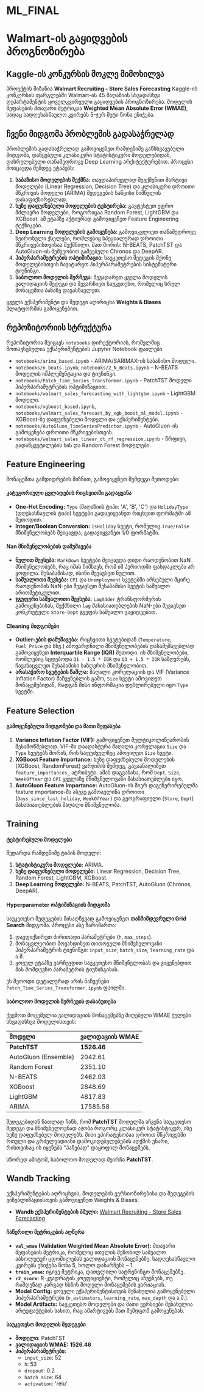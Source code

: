 # ML_FINAL
# Walmart-ის გაყიდვების პროგნოზირება

## Kaggle-ის კონკურსის მოკლე მიმოხილვა

პროექტის მიზანია **Walmart Recruiting - Store Sales Forecasting** Kaggle-ის კონკურსის ფარგლებში Walmart-ის 45 მაღაზიის სხვადასხვა დეპარტამენტის ყოველკვირეული გაყიდვების პროგნოზირება. მოდელის შეფასების მთავარი მეტრიკაა **Weighted Mean Absolute Error (WMAE)**, სადაც სადღესასწაულო კვირებს 5-ჯერ მეტი წონა ენიჭება.

## ჩვენი მიდგომა პრობლემის გადასაჭრელად

პრობლემის გადასაჭრელად გამოვიყენეთ რამდენიმე განსხვავებული მიდგომა, დაწყებული კლასიკური სტატისტიკური მოდელებიდან, დასრულებული თანამედროვე Deep Learning არქიტექტურებით. პროცესი მოიცავდა შემდეგ ეტაპებს:

1.  **საბაზისო მოდელების შექმნა:** თავდაპირველად შევქმენით მარტივი მოდელები (Linear Regression, Decision Tree) და კლასიკური დროითი მწკრივის მოდელი (ARIMA) შედეგების საწყისი ნიშნულის დასაფიქსირებლად.
2.  **ხეზე დაფუძნებული მოდელების ტესტირება:** გავტესტეთ უფრო მძლავრი მოდელები, როგორიცაა Random Forest, LightGBM და XGBoost. ამ ეტაპზე აქტიურად გამოვიყენეთ Feature Engineering ტექნიკები.
3.  **Deep Learning მოდელების გამოყენება:** გამოვიკვლიეთ თანამედროვე ნეირონული ქსელები, რომლებიც სპეციალურად დროითი მწკრივებისთვისაა შექმნილი. მათ შორის: N-BEATS, PatchTST და AutoGluon-ის მეშვეობით გაშვებული Chronos და DeepAR.
4.  **ჰიპერპარამეტრების ოპტიმიზაცია:** საუკეთესო შედეგის მქონე მოდელებისთვის ჩავატარეთ ჰიპერპარამეტრების სისტემატური ტიუნინგი.
5.  **საბოლოო მოდელის შერჩევა:** შევადარეთ ყველა მოდელის ვალიდაციის შედეგი და შევარჩიეთ საუკეთესო, რომელიც სრულ მონაცემთა ბაზაზე დავასწავლეთ.

ყველა ექსპერიმენტი და შედეგი აღირიცხა **Weights & Biases** პლატფორმის გამოყენებით.

## რეპოზიტორიის სტრუქტურა

რეპოზიტორია შეიცავს `notebooks` დირექტორიას, რომელშიც მოთავსებულია ექსპერიმენტების Jupyter Notebook ფაილები.

-   `notebooks/arima_based.ipynb` - ARIMA/SARIMAX-ის საბაზისო მოდელი.
-   `notebooks/n_beats.ipynb`, `notebooks/2_N_Beats.ipynb` - N-BEATS მოდელის იმპლემენტაცია და ტიუნინგი.
-   `notebooks/Patch_Time_Series_Transformer.ipynb` - PatchTST მოდელი ჰიპერპარამეტრების ოპტიმიზაციით.
-   `notebooks/walmart_sales_forecasting_with_lightgbm.ipynb` - LightGBM მოდელი.
-   `notebooks/xgboost_based.ipynb`, `notebooks/walmart_sales_forecast_by_xgb_boost_ml_model.ipynb` - XGBoost-ზე დაფუძნებული მოდელი და ექსპერიმენტები.
-   `notebooks/AutoGluon_TimeSeriesPredictor.ipynb` - AutoGluon-ის გამოყენება დროითი მწკრივებისთვის.
-   `notebooks/walmart_sales_linear_dt_rf_regression.ipynb` - წრფივი, გადაწყვეტილების ხის და Random Forest მოდელები.

## Feature Engineering

მონაცემთა გამდიდრების მიზნით, გამოვიყენეთ შემდეგი მეთოდები:

#### კატეგორიული ცვლადების რიცხვითში გადაყვანა

*   **One-Hot Encoding:** `Type` (მაღაზიის ტიპი: 'A', 'B', 'C') და `HolidayType` (დღესასწაულის ტიპი) სვეტები გადავიყვანეთ რიცხვით ფორმატში ამ მეთოდით.
*   **Integer/Boolean Conversion:** `IsHoliday` სვეტი, რომელიც `True/False` მნიშვნელობებს შეიცავდა, გადავიყვანეთ 1/0 ფორმატში.

#### Nan მნიშვნელობების დამუშავება

*   **ნულით შევსება:** `MarkDown` სვეტები შეიცავდა დიდი რაოდენობით NaN მნიშვნელობებს, რაც იმას ნიშნავს, რომ იმ პერიოდში ფასდაკლება არ ყოფილა. შესაბამისად, ისინი შევავსეთ ნულით.
*   **საშუალოთი შევსება:** `CPI` და `Unemployment` სვეტებში არსებული მცირე რაოდენობის NaN-ები შევავსეთ შესაბამისი სვეტის საშუალო არითმეტიკულით.
*   **ჯგუფური საშუალოთი შევსება:** `LagAdder` ტრანსფორმერის გამოყენებისას, შექმნილი `lag` მახასიათებლების NaN-ები შევავსეთ კონკრეტული `Store-Dept` ჯგუფის საშუალო გაყიდვებით.

#### Cleaning მიდგომები

*   **Outlier-ების დამუშავება:** რიცხვითი სვეტებიდან (`Temperature`, `Fuel_Price` და სხვ.) ამოვარდნილი მნიშვნელობების დასამუშავებლად გამოვიყენეთ **Interquartile Range (IQR)** მეთოდი. ის მნიშვნელობები, რომლებიც სცდებოდა `Q1 - 1.5 * IQR` და `Q3 + 1.5 * IQR` საზღვრებს, ჩავანაცვლეთ შესაბამისი საზღვრის მნიშვნელობით.
*   **არასაჭირო სვეტების წაშლა:** მაღალი კორელაციის და VIF (Variance Inflation Factor) მაჩვენებლის გამო, `Size` სვეტი ამოვიღეთ მონაცემებიდან, რადგან მისი ინფორმაცია დუბლირებული იყო `Type` სვეტში.

## Feature Selection

#### გამოყენებული მიდგომები და მათი შეფასება

1.  **Variance Inflation Factor (VIF):** გამოვიყენეთ მულტიკოლინეარობის შესამოწმებლად. VIF-მა დაადასტურა მაღალი კორელაცია `Size` და `Type` სვეტებს შორის, რის საფუძველზეც ამოვიღეთ `Size` სვეტი.
2.  **XGBoost Feature Importance:** ხეზე დაფუძნებული მოდელების (XGBoost, RandomForest) ვარჯიშის შემდეგ, გავაანალიზეთ `feature_importances_` ატრიბუტი. ამან დაგვანახა, რომ `Dept`, `Size`, `WeekOfYear` და `CPI` ყველაზე მნიშვნელოვანი მახასიათებლები იყო.
3.  **AutoGluon Feature Importance:** AutoGluon-ის მიერ დაგენერირებულმა feature importance-მა ასევე გამოავლინა დროითი (`Days_since_last_holiday`, `WeekOfYear`) და გეოგრაფიული (`Store`, `Dept`) მახასიათებლების მაღალი მნიშვნელობა.

## Training

#### ტესტირებული მოდელები

შედარდა რამდენიმე ტიპის მოდელი:
1.  **სტატისტიკური მოდელები:** ARIMA.
2.  **ხეზე დაფუძნებული მოდელები:** Linear Regression, Decision Tree, Random Forest, LightGBM, XGBoost.
3.  **Deep Learning მოდელები:** N-BEATS, PatchTST, AutoGluon (Chronos, DeepAR).

#### Hyperparameter ოპტიმიზაციის მიდგომა

საუკეთესო შედეგების მისაღწევად გამოვიყენეთ **თანმიმდევრული Grid Search** მიდგომა. პროცესი ასე წარიმართა:
1.  დავფიქსირეთ ძირითადი პარამეტრები (`h`, `max_steps`).
2.  მონაცვლეობით მოვახდინეთ თითოეული მნიშვნელოვანი ჰიპერპარამეტრის ტიუნინგი: `input_size`, `batch_size`, `learning_rate` და ა.შ.
3.  ყოველ ეტაპზე ვარჩევდით საუკეთესო მნიშვნელობას და ვიყენებდით მას მომდევნო პარამეტრის ტიუნინგისას.

ეს მეთოდი დეტალურად არის ნაჩვენები `Patch_Time_Series_Transformer.ipynb` ფაილში.

#### საბოლოო მოდელის შერჩევის დასაბუთება

ქვემოთ მოცემულია ვალიდაციის მონაცემებზე მიღებული WMAE ქულები სხვადასხვა მოდელისთვის:

| მოდელი | ვალიდაციის WMAE |
| :--- | :--- |
| **PatchTST** | **1526.46** |
| AutoGluon (Ensemble) | 2042.61 |
| Random Forest | 2351.10 |
| N-BEATS | 2462.03 |
| XGBoost | 2848.69 |
| LightGBM | 4817.83 |
| ARIMA | 17585.58 |

შედეგებიდან ნათლად ჩანს, რომ **PatchTST** მოდელმა აჩვენა საუკეთესო შედეგი და მნიშვნელოვნად აჯობა როგორც კლასიკურ სტატისტიკურ, ისე ხეზე დაფუძნებულ მოდელებს. მისი უპირატესობაა დროით მწკრივებში რთული და გრძელვადიანი დამოკიდებულებების აღქმის უნარი, რისთვისაც ის იყენებს "პაჩებად" დაყოფილ მონაცემებს.

სწორედ ამიტომ, საბოლოო მოდელად შეირჩა **PatchTST**.

## Wandb Tracking

ექსპერიმენტების აღრიცხვის, მოდელების ვერსიონირებისა და შედეგების ვიზუალიზაციისთვის გამოვიყენეთ Weights & Biases.

*   **Wandb ექსპერიმენტების ბმული:** [Walmart Recruiting - Store Sales Forecasting](https://wandb.ai/lchik22-free-uni/Walmart%20Recruiting%20-%20Store%20Sales%20Forecasting)

#### ჩაწერილი მეტრიკების აღწერა

-   **`val_wmae` (Validation Weighted Mean Absolute Error):** მთავარი შეფასების მეტრიკა, რომელიც ითვლის შეწონილ საშუალო აბსოლუტურ ცდომილებას ვალიდაციის მონაცემებზე. სადღესასწაულო კვირებს ენიჭება წონა 5, ხოლო დანარჩენს – 1.
-   **`train_wmae`:** იგივე მეტრიკა, დათვლილი სატრენინგო მონაცემებზე.
-   **`r2_score`:** R-კვადრატის კოეფიციენტი, რომელიც აჩვენებს, თუ რამდენად კარგად ხსნის მოდელი მონაცემების ვარიაციას.
-   **Model Config:** ყოველი ექსპერიმენტისთვის შენახულია გამოყენებული ჰიპერპარამეტრები (`n_estimators`, `learning_rate`, `max_depth` და ა.შ.).
-   **Model Artifacts:** საუკეთესო მოდელები და მათი ვერსიები შენახულია არტეფაქტების სახით, რაც ამარტივებს მათ შემდგომ გამოყენებას.

#### საუკეთესო მოდელის შედეგები

-   **მოდელი:** PatchTST
-   **ვალიდაციის WMAE:** **1526.46**
-   **ჰიპერპარამეტრები:**
    -   `input_size`: 52
    -   `h`: 53
    -   `dropout`: 0.2
    -   `batch_size`: 64
    -   `activation`: 'relu'